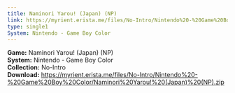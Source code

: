 ```yaml
---
title: Naminori Yarou! (Japan) (NP)
link: https://myrient.erista.me/files/No-Intro/Nintendo%20-%20Game%20Boy%20Color/Naminori%20Yarou!%20(Japan)%20(NP).zip
type: single1
System: Nintendo - Game Boy Color
---
```

<b>Game:</b> Naminori Yarou! (Japan) (NP)<br>
<b>System:</b> Nintendo - Game Boy Color<br>
<b>Collection:</b> No-Intro<br>
<b>Download:</b> https://myrient.erista.me/files/No-Intro/Nintendo%20-%20Game%20Boy%20Color/Naminori%20Yarou!%20(Japan)%20(NP).zip